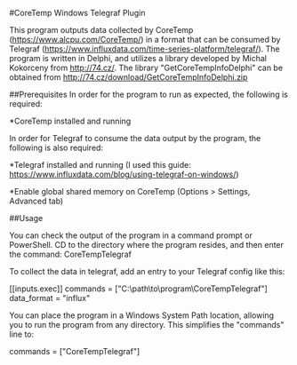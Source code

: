 #CoreTemp Windows Telegraf Plugin

This program outputs data collected by CoreTemp (https://www.alcpu.com/CoreTemp/) in a format that can be consumed by Telegraf (https://www.influxdata.com/time-series-platform/telegraf/). The program is written in Delphi, and utilizes a library developed by Michal Kokorceny from http://74.cz/.  The library "GetCoreTempInfoDelphi" can be obtained from http://74.cz/download/GetCoreTempInfoDelphi.zip


##Prerequisites
In order for the program to run as expected, the following is required:
  
*CoreTemp installed and running
  
In order for Telegraf to consume the data output by the program, the following is also required:

*Telegraf installed and running (I used this guide: https://www.influxdata.com/blog/using-telegraf-on-windows/)

*Enable global shared memory on CoreTemp (Options > Settings, Advanced tab)


##Usage
  
You can check the output of the program in a command prompt or PowerShell.  CD to the directory where the program resides, and then enter the command: CoreTempTelegraf

To collect the data in telegraf, add an entry to your Telegraf config like this:
  
[[inputs.exec]]
  commands = ["C:\path\to\program\CoreTempTelegraf"]
  data_format = "influx"

You can place the program in a Windows System Path location, allowing you to run the program from any directory.  This simplifies the "commands" line to:

  commands = ["CoreTempTelegraf"]
  
